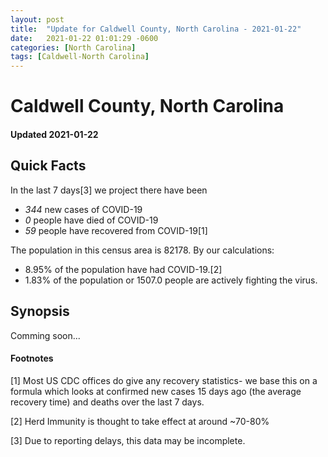 ```yaml
---
layout: post
title:  "Update for Caldwell County, North Carolina - 2021-01-22"
date:   2021-01-22 01:01:29 -0600
categories: [North Carolina]
tags: [Caldwell-North Carolina]
---
```


# Caldwell County, North Carolina
#### Updated 2021-01-22

## Quick Facts

In the last 7 days[3] we project there have been
- *344* new cases of COVID-19
- *0* people have died of COVID-19
- *59* people have recovered from COVID-19[1]

The population in this census area is 82178. By our calculations:
- 8.95% of the population have had COVID-19.[2]
- 1.83% of the population or 1507.0 people are actively fighting the virus.

## Synopsis

Comming soon...


#### Footnotes

[1] Most US CDC offices do give any recovery statistics- we base this on a formula which looks at confirmed new cases
15 days ago (the average recovery time) and deaths over the last 7 days.

[2] Herd Immunity is thought to take effect at around ~70-80%

[3] Due to reporting delays, this data may be incomplete.
 
    